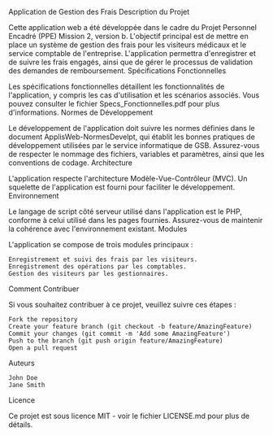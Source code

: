 Application de Gestion des Frais
Description du Projet

Cette application web a été développée dans le cadre du Projet Personnel Encadré (PPE) Mission 2, version b. L'objectif principal est de mettre en place un système de gestion des frais pour les visiteurs médicaux et le service comptable de l'entreprise. L'application permettra d'enregistrer et de suivre les frais engagés, ainsi que de gérer le processus de validation des demandes de remboursement.
Spécifications Fonctionnelles

Les spécifications fonctionnelles détaillent les fonctionnalités de l'application, y compris les cas d'utilisation et les scénarios associés. Vous pouvez consulter le fichier Specs_Fonctionnelles.pdf pour plus d'informations.
Normes de Développement

Le développement de l'application doit suivre les normes définies dans le document ApplisWeb-NormesDevelpt, qui établit les bonnes pratiques de développement utilisées par le service informatique de GSB. Assurez-vous de respecter le nommage des fichiers, variables et paramètres, ainsi que les conventions de codage.
Architecture

L'application respecte l'architecture Modèle-Vue-Contrôleur (MVC). Un squelette de l'application est fourni pour faciliter le développement.
Environnement

Le langage de script côté serveur utilisé dans l'application est le PHP, conforme à celui utilisé dans les pages fournies. Assurez-vous de maintenir la cohérence avec l'environnement existant.
Modules

L'application se compose de trois modules principaux :

    Enregistrement et suivi des frais par les visiteurs.
    Enregistrement des opérations par les comptables.
    Gestion des visiteurs par les gestionnaires.

Comment Contribuer

Si vous souhaitez contribuer à ce projet, veuillez suivre ces étapes :

    Fork the repository
    Create your feature branch (git checkout -b feature/AmazingFeature)
    Commit your changes (git commit -m 'Add some AmazingFeature')
    Push to the branch (git push origin feature/AmazingFeature)
    Open a pull request

Auteurs

    John Doe
    Jane Smith

Licence

Ce projet est sous licence MIT - voir le fichier LICENSE.md pour plus de détails.

